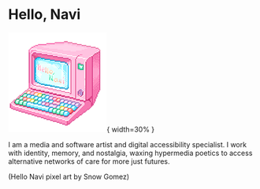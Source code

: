 # Hello, Navi

![Colourful computer terminal with the text "Hello Navi" on screen](hello_navi.png){ width=30% }

I am a media and software artist and digital accessibility specialist. I work with identity, memory, and nostalgia, waxing hypermedia poetics to access alternative networks of care for more just futures.

(Hello Navi pixel art by Snow Gomez)
